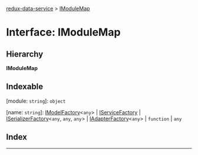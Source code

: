 [redux-data-service](../README.md) > [IModuleMap](../interfaces/imodulemap.md)

# Interface: IModuleMap

## Hierarchy

**IModuleMap**

## Indexable

\[module: `string`\]:&nbsp;`object`

[name: `string`]:  [IModelFactory](imodelfactory.md)<`any`> &#124; [IServiceFactory](iservicefactory.md) &#124; [ISerializerFactory](iserializerfactory.md)<`any`, `any`, `any`> &#124; [IAdapterFactory](iadapterfactory.md)<`any`> &#124; `function` &#124; `any`

## Index

---

